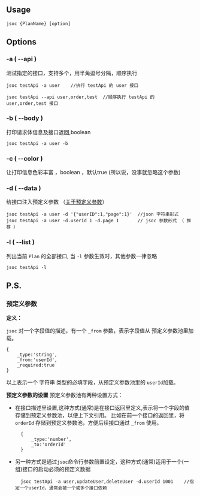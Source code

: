 ## Usage

    jsoc {PlanName} [option]
    
## Options

### -a ( --api )

测试指定的接口，支持多个，用半角逗号分隔，顺序执行

    jsoc testApi -a user    //执行 testApi 的 user 接口

    jsoc testApi --api user,order,test  //顺序执行 testApi 的 user,order,test 接口
    
### -b ( --body )
打印请求体信息及接口返回,boolean

    jsoc testApi -a user -b
    
### -c ( --color )
让打印信息色彩丰富 ，boolean  ，默认true  (所以说，没事就忽略这个参数)

### -d ( --data )
给接口注入预定义参数  （[关于预定义参数](#toc_8)）

    jsoc testApi -a user -d '{"userID":1,"page":1}'  //json 字符串形式
    jsoc testApi -a user -d.userId 1 -d.page 1       // jsoc 参数形式 （ 推荐 ） 

### -l ( --list )
列出当前 `Plan` 的全部接口, 当 `-l` 参数生效时，其他参数一律忽略 

    jsoc testApi -l
    

## P.S.

### 预定义参数 
**定义：**

`jsoc` 对一个字段值的描述，有一个 `_from` 参数，表示字段值从 预定义参数池里加载。

    {
        _type:'string',
        _from:'userId',
        _required:true
    }
以上表示一个 字符串 类型的必填字段，从预定义参数池里的 `userId`加载。

**预定义参数的设置**
预定义参数池有两种设置方式：

- 在接口描述里设置,这种方式(通常)是在接口返回里定义,表示将一个字段的值存储到预定义参数池，以便上下文引用。
  比如在前一个接口的返回里，将 `orderId` 存储到预定义参数池，方便后续接口通过 `_from` 使用。

        {
            _type:'number',
            _to:'orderId'
        }
    
- 另一种方式是通过`jsoc`命令行参数前置设定，这种方式(通常)适用于一个(一组)接口的启动必须的预定义数据

        jsoc testApi -a user,updateUser,deleteUser -d.userId 1001    //指定一个userId，通常会被一个或多个接口依赖 
